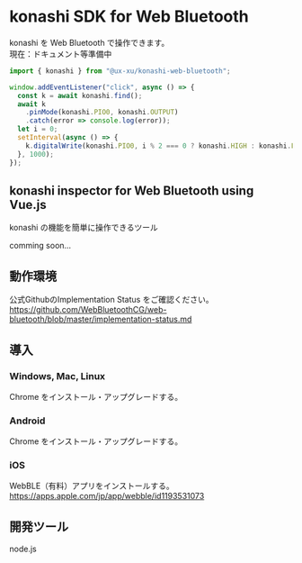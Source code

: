 # konashi SDK for Web Bluetooth

konashi を Web Bluetooth で操作できます。  
現在：ドキュメント等準備中

```js
import { konashi } from "@ux-xu/konashi-web-bluetooth";

window.addEventListener("click", async () => {
  const k = await konashi.find();
  await k
    .pinMode(konashi.PIO0, konashi.OUTPUT)
    .catch(error => console.log(error));
  let i = 0;
  setInterval(async () => {
    k.digitalWrite(konashi.PIO0, i % 2 === 0 ? konashi.HIGH : konashi.LOW);
  }, 1000);
});
```

## konashi inspector for Web Bluetooth using Vue.js

konashi の機能を簡単に操作できるツール

comming soon...

## 動作環境

公式GithubのImplementation Status をご確認ください。  
https://github.com/WebBluetoothCG/web-bluetooth/blob/master/implementation-status.md


## 導入

### Windows, Mac, Linux

Chrome をインストール・アップグレードする。

### Android

Chrome をインストール・アップグレードする。

### iOS

WebBLE（有料）アプリをインストールする。  
https://apps.apple.com/jp/app/webble/id1193531073

## 開発ツール

node.js


